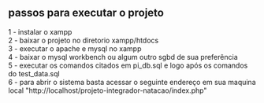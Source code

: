 <!-- Projeto integrado realizado pelos alunos Bruno Gabriel Gomide, Nelson Jose Dias Mello, Leonardo Bernardes de Oliveira e Ana Laura Alves. O sistema foi criado para gerenciar os atletas da natação da unaerp. -->

## passos para executar o projeto ##  
  
1 - instalar o xampp  
2 - baixar o projeto no diretorio xampp/htdocs  
3 - executar o apache e mysql no xampp   
4 - baixar o mysql workbench ou algum outro sgbd de sua preferência  
5 - executar os comandos citados em pi_db.sql e logo após os comandos do test_data.sql  
6 - para abrir o sistema basta acessar o seguinte endereço em sua maquina local "http://localhost/projeto-integrador-natacao/index.php"  
